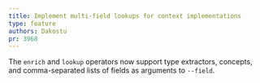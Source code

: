 ```yaml
---
title: Implement multi-field lookups for context implementations
type: feature
authors: Dakostu
pr: 3968
---
```


The `enrich` and `lookup` operators now support type extractors, concepts, and
comma-separated lists of fields as arguments to `--field`.
